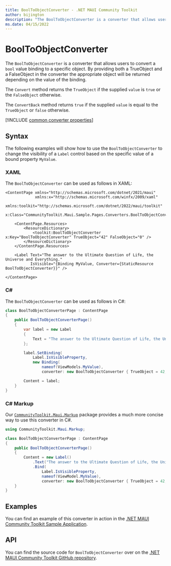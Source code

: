 ```yaml
---
title: BoolToObjectConverter - .NET MAUI Community Toolkit
author: bijington
description: "The BoolToObjectConverter is a converter that allows users to convert a bool value binding to a specific object."
ms.date: 04/15/2022
---
```


# BoolToObjectConverter

The `BoolToObjectConverter` is a converter that allows users to convert a `bool` value binding to a specific object. By providing both a TrueObject and a FalseObject in the converter the appropriate object will be returned depending on the value of the binding.

The `Convert` method returns the `TrueObject` if the supplied `value` is `true` or the `FalseObject` otherwise.

The `ConvertBack` method returns `true` if the supplied `value` is equal to the `TrueObject` or `false` otherwise.

[!INCLUDE [common converter properties](../includes/communitytoolkit-converter.md)]

## Syntax

The following examples will show how to use the `BoolToObjectConverter` to change the visibility of a `Label` control based on the specific value of a bound property `MyValue`.

### XAML

The `BoolToObjectConverter` can be used as follows in XAML:

```xaml
<ContentPage xmlns="http://schemas.microsoft.com/dotnet/2021/maui"
             xmlns:x="http://schemas.microsoft.com/winfx/2009/xaml"
             xmlns:toolkit="http://schemas.microsoft.com/dotnet/2022/maui/toolkit"
             x:Class="CommunityToolkit.Maui.Sample.Pages.Converters.BoolToObjectConverterPage">

    <ContentPage.Resources>
        <ResourceDictionary>
            <toolkit:BoolToObjectConverter x:Key="BoolToObjectConverter" TrueObject="42" FalseObject="0" />
        </ResourceDictionary>
    </ContentPage.Resources>

    <Label Text="The answer to the Ultimate Question of Life, the Universe and Everything."
           IsVisible="{Binding MyValue, Converter={StaticResource BoolToObjectConverter}}" />

</ContentPage>
```

### C#

The `BoolToObjectConverter` can be used as follows in C#:

```csharp
class BoolToObjectConverterPage : ContentPage
{
    public BoolToObjectConverterPage()
    {
        var label = new Label
        {
            Text = "The answer to the Ultimate Question of Life, the Universe and Everything."
        };

		label.SetBinding(
			Label.IsVisibleProperty,
			new Binding(
				nameof(ViewModels.MyValue),
				converter: new BoolToObjectConverter { TrueObject = 42, FalseObject = 0 }));

		Content = label;
    }
}
```

### C# Markup

Our [`CommunityToolkit.Maui.Markup`](../markup/markup.md) package provides a much more concise way to use this converter in C#.

```csharp
using CommunityToolkit.Maui.Markup;

class BoolToObjectConverterPage : ContentPage
{
    public BoolToObjectConverterPage()
    {
        Content = new Label()
            .Text("The answer to the Ultimate Question of Life, the Universe and Everything.")
            .Bind(
                Label.IsVisibleProperty,
                nameof(ViewModel.MyValue),
                converter: new BoolToObjectConverter { TrueObject = 42, FalseObject = 0 });
    }
}
```

## Examples

You can find an example of this converter in action in the [.NET MAUI Community Toolkit Sample Application](https://github.com/CommunityToolkit/Maui/blob/main/samples/CommunityToolkit.Maui.Sample/Pages/Converters/BoolToObjectConverterPage.xaml).

## API

You can find the source code for `BoolToObjectConverter` over on the [.NET MAUI Community Toolkit GitHub repository](https://github.com/CommunityToolkit/Maui/blob/main/src/CommunityToolkit.Maui/Converters/BoolToObjectConverter.shared.cs).
